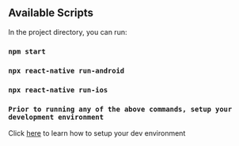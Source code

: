 ## Available Scripts

In the project directory, you can run:

### `npm start`

### `npx react-native run-android`

### `npx react-native run-ios`

### `Prior to running any of the above commands, setup your development environment`

Click [here](https://reactnative.dev/docs/environment-setup) to learn how to setup your dev environment